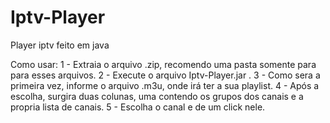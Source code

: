 # Iptv-Player
Player iptv feito em java

Como usar:
1 - Extraia o arquivo .zip, recomendo uma pasta somente para para esses arquivos.
2 - Execute o arquivo Iptv-Player.jar .
3 - Como sera a primeira vez, informe o arquivo .m3u, onde irá ter a sua playlist.
4 - Após a escolha, surgira duas colunas, uma contendo os grupos dos canais e a propria lista de canais.
5 - Escolha o canal e de um click nele.
